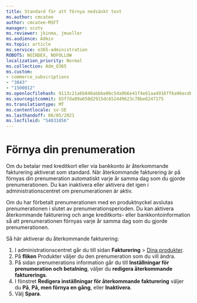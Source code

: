 ```yaml
---
title: Standard för att förnya nedsänkt text
ms.author: cmcatee
author: cmcatee-MSFT
manager: scotv
ms.reviewer: jkinma, jmueller
ms.audience: Admin
ms.topic: article
ms.service: o365-administration
ROBOTS: NOINDEX, NOFOLLOW
localization_priority: Normal
ms.collection: Adm_O365
ms.custom:
- commerce_subscriptions
- "3043"
- "1500012"
ms.openlocfilehash: 9113c21a6b840abbbe86c54a9b6e41f4e61aa4916ff6a96ecd8f5170640bcd95
ms.sourcegitcommit: b5f7da89a650d2915dc652449623c78be6247175
ms.translationtype: MT
ms.contentlocale: sv-SE
ms.lasthandoff: 08/05/2021
ms.locfileid: "54031856"
---
```

# <a name="renewing-your-subscription"></a>Förnya din prenumeration

Om du betalar med kreditkort eller via bankkonto är återkommande fakturering aktiverat som standard. När återkommande fakturering är på förnyas din prenumeration automatiskt varje år samma dag som du gjorde prenumerationen. Du kan inaktivera eller aktivera det igen i administrationscentret om prenumerationen är aktiv.

Om du har förbetalt prenumerationen med en produktnyckel avslutas prenumerationen i slutet av prenumerationsperioden. Du kan aktivera återkommande fakturering och ange kreditkorts- eller bankkontoinformation så att prenumerationen förnyas varje år samma dag som du gjorde prenumerationen.

Så här aktiverar du återkommande fakturering:

1. I administrationscentret går du till sidan **Fakturering** > [Dina produkter](https://go.microsoft.com/fwlink/p/?linkid=842054).
2. På **fliken** Produkter väljer du den prenumeration som du vill ändra.
3. På sidan prenumerations information går du till **Inställningar för prenumeration och betalning**, väljer du **redigera återkommande fakturerings**.
4. I fönstret **Redigera inställningar för återkommande fakturering** väljer du **På**, **På, men förnya en gång**, eller **Inaktivera**.
5. Välj **Spara**. 